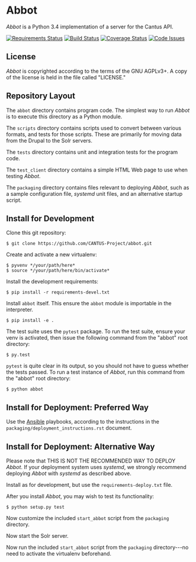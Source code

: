 Abbot
======

*Abbot* is a Python 3.4 implementation of a server for the Cantus API.

[![Requirements Status](https://img.shields.io/requires/github/CANTUS-Project/abbot.svg?style=flat-square)](https://requires.io/github/CANTUS-Project/abbot/requirements/?branch=master)
[![Build Status](https://img.shields.io/travis/CANTUS-Project/abbot.svg?style=flat-square)](https://travis-ci.org/CANTUS-Project/abbot)
[![Coverage Status](https://img.shields.io/coveralls/CANTUS-Project/abbot.svg?style=flat-square)](https://coveralls.io/github/CANTUS-Project/abbot?branch=master)
[![Code Issues](https://www.quantifiedcode.com/api/v1/project/2260402ae289418daf4b186b71ec14c4/badge.svg)](https://www.quantifiedcode.com/app/project/2260402ae289418daf4b186b71ec14c4)

License
-------

*Abbot* is copyrighted according to the terms of the GNU AGPLv3+. A copy of the license is held in
the file called "LICENSE."

Repository Layout
-----------------

The ``abbot`` directory contains program code. The simplest way to run *Abbot* is to execute this
directory as a Python module.

The ``scripts`` directory contains scripts used to convert between various formats, and tests for
those scripts. These are primarily for moving data from the Drupal to the Solr servers.

The ``tests`` directory contains unit and integration tests for the program code.

The ``test_client`` directory contains a simple HTML Web page to use when testing *Abbot*.

The ``packaging`` directory contains files relevant to deploying *Abbot*, such as a sample
configuration file, *systemd* unit files, and an alternative startup script.

Install for Development
-----------------------

Clone this git repository:

    $ git clone https://github.com/CANTUS-Project/abbot.git

Create and activate a new virtualenv:

    $ pyvenv */your/path/here*
    $ source */your/path/here/bin/activate*

Install the development requirements:

    $ pip install -r requirements-devel.txt

Install ``abbot`` itself. This ensure the ``abbot`` module is importable in the interpreter.

    $ pip install -e .

The test suite uses the ``pytest`` package. To run the test suite, ensure your venv is activated,
then issue the following command from the "abbot" root directory:

    $ py.test

``pytest`` is quite clear in its output, so you should not have to guess whether the tests passed.
To run a test instance of *Abbot*, run this command from the "abbot" root directory:

    $ python abbot

Install for Deployment: Preferred Way
-------------------------------------

Use the [Ansible](http://www.ansible.com/) playbooks, according to the instructions in the
``packaging/deployment_instructions.rst`` document.

Install for Deployment: Alternative Way
---------------------------------------

Please note that THIS IS NOT THE RECOMMENDED WAY TO DEPLOY *Abbot*. If your deployment system uses
*systemd*, we strongly recommend deploying *Abbot* with *systemd* as described above.

Install as for development, but use the ``requirements-deploy.txt`` file.

After you install *Abbot*, you may wish to test its functionality:

    $ python setup.py test

Now customize the included ``start_abbot`` script from the ``packaging`` directory.

Now start the Solr server.

Now run the included ``start_abbot`` script from the ``packaging`` directory---no need to activate
the virtualenv beforehand.
